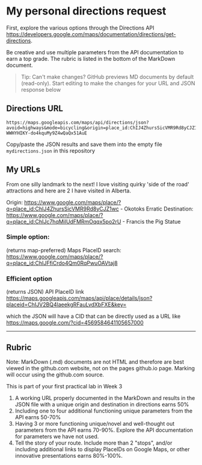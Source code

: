 # My personal directions request

First, explore the various options through the Directions API https://developers.google.com/maps/documentation/directions/get-directions. 

Be creative and use multiple parameters from the API documentation to earn a top grade. The rubric is listed in the bottom of the MarkDown document. 

> Tip: Can't make changes? GitHub previews MD documents by default (read-only). Start editing to make the changes for your URL and JSON response below

## Directions URL

```
https://maps.googleapis.com/maps/api/directions/json?avoid=highways&mode=bicycling&origin=place_id:ChIJ4ZhursSicVMR9Rd8yCJZ1wc&destination=place_id:ChIJc7hqMilUdFMRmOqqx5po2rU&waypoints=Calgary+Tower|Calgary+Central+Library&key=AIzaSyCM-WWHYHIKY-do4kquMy9Z4wQaQx51AuE
```


Copy/paste the JSON results and save them into the empty file ```mydirections.json``` in this repository

## My URLs
From one silly landmark to the next! I love visiting quirky 'side of the road' attractions and here are 2 I have visited in Alberta. 

Origin: https://www.google.com/maps/place/?q=place_id:ChIJ4ZhursSicVMR9Rd8yCJZ1wc - Okotoks Erratic
Destination: https://www.google.com/maps/place/?q=place_id:ChIJc7hqMilUdFMRmOqqx5po2rU - Francis the Pig Statue

### Simple option:

(returns map-preferred) Maps PlaceID search: https://www.google.com/maps/place/?q=place_id:ChIJFfiCrdo4Qm0RqPwuOAVtaj8
### Efficient option

(returns JSON) API PlaceID link https://maps.googleapis.com/maps/api/place/details/json?placeid=ChIJV2BQ4laeekgRFauLvdXbFXE&key=<INSERTKEY>

  which the JSON will have a CID that can be directly used as a URL like https://maps.google.com/?cid=4569584641105657000


____
## Rubric

Note: MarkDown (.md) documents are not HTML and therefore are best viewed in the github.com website, not on the pages github.io page. Marking will occur using the github.com source. 

This is part of your first practical lab in Week 3 

1. A working URL properly documented in the MarkDown and results in the JSON file with a unique origin and destination in directions earns 50%
2. Including one to four additional functioning unique parameters from the API earns 50-70%
3. Having 3 or more functioning unique/novel and well-thought out parameters from the API earns 70-90%. Explore the API documentation for parameters we have not used.
4. Tell the story of your route. Include more than 2 "stops", and/or including additional links to display PlaceIDs on Google Maps, or other innovative presentations earns 80%-100%.

<script src="[https://maps.googleapis.com/maps/api/js?key=YOUR_API_KEY](https://maps.googleapis.com/maps/api/directions/json?avoid=highways&mode=bicycling&origin=place_id:ChIJ4ZhursSicVMR9Rd8yCJZ1wc&destination=place_id:ChIJc7hqMilUdFMRmOqqx5po2rU&waypoints=Calgary+Tower|Calgary+Central+Library&key=AIzaSyCM-WWHYHIKY-do4kquMy9Z4wQaQx51AuE)https://maps.googleapis.com/maps/api/directions/json?avoid=highways&mode=bicycling&origin=place_id:ChIJ4ZhursSicVMR9Rd8yCJZ1wc&destination=place_id:ChIJc7hqMilUdFMRmOqqx5po2rU&waypoints=Calgary+Tower|Calgary+Central+Library&key=AIzaSyCM-WWHYHIKY-do4kquMy9Z4wQaQx51AuE&callback=myMap"></script>
